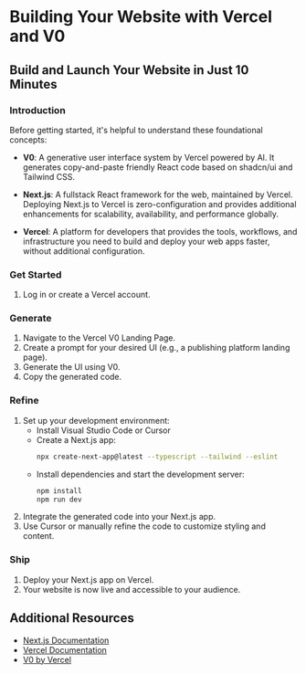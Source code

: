 # Building Your Website with Vercel and V0
## Build and Launch Your Website in Just 10 Minutes

### Introduction
Before getting started, it's helpful to understand these foundational concepts:

- **V0**: A generative user interface system by Vercel powered by AI. It generates copy-and-paste friendly React code based on shadcn/ui and Tailwind CSS.

- **Next.js**: A fullstack React framework for the web, maintained by Vercel. Deploying Next.js to Vercel is zero-configuration and provides additional enhancements for scalability, availability, and performance globally.

- **Vercel**: A platform for developers that provides the tools, workflows, and infrastructure you need to build and deploy your web apps faster, without additional configuration.

### Get Started
1. Log in or create a Vercel account.

### Generate
1. Navigate to the Vercel V0 Landing Page.
2. Create a prompt for your desired UI (e.g., a publishing platform landing page).
3. Generate the UI using V0.
4. Copy the generated code.

### Refine
1. Set up your development environment:
   - Install Visual Studio Code or Cursor
   - Create a Next.js app:
     ```bash
     npx create-next-app@latest --typescript --tailwind --eslint
     ```
   - Install dependencies and start the development server:
     ```bash
     npm install
     npm run dev
     ```
2. Integrate the generated code into your Next.js app.
3. Use Cursor or manually refine the code to customize styling and content.

### Ship
1. Deploy your Next.js app on Vercel.
2. Your website is now live and accessible to your audience.

## Additional Resources
- [Next.js Documentation](https://nextjs.org/docs)
- [Vercel Documentation](https://vercel.com/docs)
- [V0 by Vercel](https://v0.dev/)